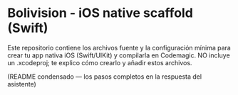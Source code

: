 
# Bolivision - iOS native scaffold (Swift)

Este repositorio contiene los archivos fuente y la configuración mínima para crear tu app nativa iOS (Swift/UIKit) y compilarla en Codemagic. NO incluye un .xcodeproj; te explico cómo crearlo y añadir estos archivos.

(README condensado — los pasos completos en la respuesta del asistente)
